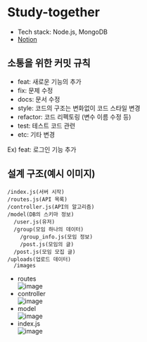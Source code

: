 # Study-together
- Tech stack: Node.js, MongoDB
- [Notion](https://www.notion.so/cdbe44135c3f4e96b13d4df184ea92c0)

## 소통을 위한 커밋 규칙
- feat: 새로운 기능의 추가
- fix: 문제 수정
- docs: 문서 수정
- style: 코드의 구조는 변화없이 코드 스타일 변경
- refactor: 코드 리펙토링 (변수 이름 수정 등)
- test: 테스트 코드 관련
- etc: 기타 변경

Ex) feat: 로그인 기능 추가

## 설계 구조(예시 이미지)
~~~
/index.js(서버 시작)
/routes.js(API 목록)
/controller.js(API의 알고리즘)
/model(DB의 스키마 정보)
  /user.js(유저)
  /group(모임 하나의 데이터)
    /group_info.js(모임 정보)
    /post.js(모임의 글)
  /post.js(모임 모집 글)
/uploads(업로드 데이터)
  /images
~~~
- routes<br>
![image](https://user-images.githubusercontent.com/67142421/184523799-481ce73e-2e16-44de-bae4-63858f50e617.png)
- controller<br>
![image](https://user-images.githubusercontent.com/67142421/184523782-17b246e4-3d0b-4283-bc48-15b8dcec2d70.png)
- model<br>
![image](https://user-images.githubusercontent.com/67142421/184523813-36318265-6a5e-41cc-978e-93e25e1e3f03.png)
- index.js<br>
![image](https://user-images.githubusercontent.com/67142421/184523847-d86e38d9-4ee3-45c6-864a-6085527009db.png)
